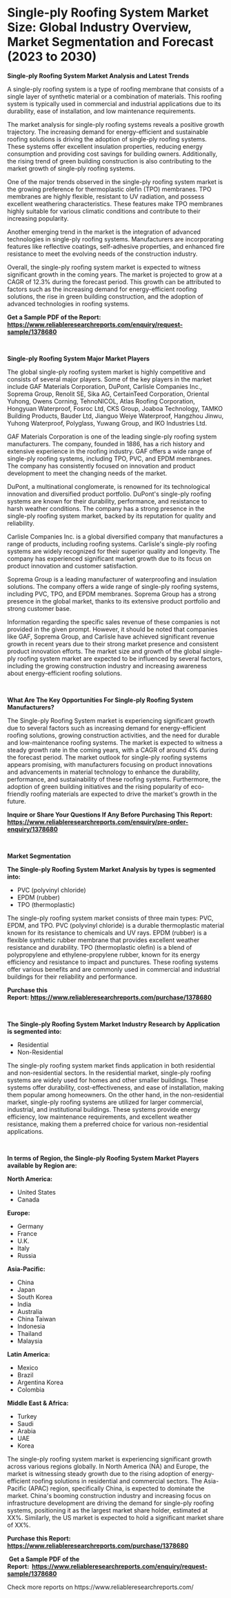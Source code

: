 <p><h1>Single-ply Roofing System Market Size: Global Industry Overview, Market Segmentation and Forecast (2023 to 2030)</h1></p><p><strong>Single-ply Roofing System Market Analysis and Latest Trends</strong></p>
<p><p>A single-ply roofing system is a type of roofing membrane that consists of a single layer of synthetic material or a combination of materials. This roofing system is typically used in commercial and industrial applications due to its durability, ease of installation, and low maintenance requirements.</p><p>The market analysis for single-ply roofing systems reveals a positive growth trajectory. The increasing demand for energy-efficient and sustainable roofing solutions is driving the adoption of single-ply roofing systems. These systems offer excellent insulation properties, reducing energy consumption and providing cost savings for building owners. Additionally, the rising trend of green building construction is also contributing to the market growth of single-ply roofing systems.</p><p>One of the major trends observed in the single-ply roofing system market is the growing preference for thermoplastic olefin (TPO) membranes. TPO membranes are highly flexible, resistant to UV radiation, and possess excellent weathering characteristics. These features make TPO membranes highly suitable for various climatic conditions and contribute to their increasing popularity.</p><p>Another emerging trend in the market is the integration of advanced technologies in single-ply roofing systems. Manufacturers are incorporating features like reflective coatings, self-adhesive properties, and enhanced fire resistance to meet the evolving needs of the construction industry.</p><p>Overall, the single-ply roofing system market is expected to witness significant growth in the coming years. The market is projected to grow at a CAGR of 12.3% during the forecast period. This growth can be attributed to factors such as the increasing demand for energy-efficient roofing solutions, the rise in green building construction, and the adoption of advanced technologies in roofing systems.</p></p>
<p><strong>Get a Sample PDF of the Report:&nbsp; <a href="https://www.reliableresearchreports.com/enquiry/request-sample/1378680">https://www.reliableresearchreports.com/enquiry/request-sample/1378680</a></strong></p>
<p>&nbsp;</p>
<p><strong>Single-ply Roofing System Major Market Players</strong></p>
<p><p>The global single-ply roofing system market is highly competitive and consists of several major players. Some of the key players in the market include GAF Materials Corporation, DuPont, Carlisle Companies Inc., Soprema Group, Renolit SE, Sika AG, CertainTeed Corporation, Oriental Yuhong, Owens Corning, TehnoNICOL, Atlas Roofing Corporation, Hongyuan Waterproof, Fosroc Ltd, CKS Group, Joaboa Technology, TAMKO Building Products, Bauder Ltd, Jianguo Weiye Waterproof, Hangzhou Jinwu, Yuhong Waterproof, Polyglass, Yuwang Group, and IKO Industries Ltd.</p><p>GAF Materials Corporation is one of the leading single-ply roofing system manufacturers. The company, founded in 1886, has a rich history and extensive experience in the roofing industry. GAF offers a wide range of single-ply roofing systems, including TPO, PVC, and EPDM membranes. The company has consistently focused on innovation and product development to meet the changing needs of the market.</p><p>DuPont, a multinational conglomerate, is renowned for its technological innovation and diversified product portfolio. DuPont's single-ply roofing systems are known for their durability, performance, and resistance to harsh weather conditions. The company has a strong presence in the single-ply roofing system market, backed by its reputation for quality and reliability.</p><p>Carlisle Companies Inc. is a global diversified company that manufactures a range of products, including roofing systems. Carlisle's single-ply roofing systems are widely recognized for their superior quality and longevity. The company has experienced significant market growth due to its focus on product innovation and customer satisfaction.</p><p>Soprema Group is a leading manufacturer of waterproofing and insulation solutions. The company offers a wide range of single-ply roofing systems, including PVC, TPO, and EPDM membranes. Soprema Group has a strong presence in the global market, thanks to its extensive product portfolio and strong customer base.</p><p>Information regarding the specific sales revenue of these companies is not provided in the given prompt. However, it should be noted that companies like GAF, Soprema Group, and Carlisle have achieved significant revenue growth in recent years due to their strong market presence and consistent product innovation efforts. The market size and growth of the global single-ply roofing system market are expected to be influenced by several factors, including the growing construction industry and increasing awareness about energy-efficient roofing solutions.</p></p>
<p>&nbsp;</p>
<p><strong>What Are The Key Opportunities For Single-ply Roofing System Manufacturers?</strong></p>
<p><p>The Single-ply Roofing System market is experiencing significant growth due to several factors such as increasing demand for energy-efficient roofing solutions, growing construction activities, and the need for durable and low-maintenance roofing systems. The market is expected to witness a steady growth rate in the coming years, with a CAGR of around 4% during the forecast period. The market outlook for single-ply roofing systems appears promising, with manufacturers focusing on product innovations and advancements in material technology to enhance the durability, performance, and sustainability of these roofing systems. Furthermore, the adoption of green building initiatives and the rising popularity of eco-friendly roofing materials are expected to drive the market's growth in the future.</p></p>
<p><strong>Inquire or Share Your Questions If Any Before Purchasing This Report: <a href="https://www.reliableresearchreports.com/enquiry/pre-order-enquiry/1378680">https://www.reliableresearchreports.com/enquiry/pre-order-enquiry/1378680</a></strong></p>
<p>&nbsp;</p>
<p><strong>Market Segmentation</strong></p>
<p><strong>The Single-ply Roofing System Market Analysis by types is segmented into:</strong></p>
<p><ul><li>PVC (polyvinyl chloride)</li><li>EPDM (rubber)</li><li>TPO (thermoplastic)</li></ul></p>
<p><p>The single-ply roofing system market consists of three main types: PVC, EPDM, and TPO. PVC (polyvinyl chloride) is a durable thermoplastic material known for its resistance to chemicals and UV rays. EPDM (rubber) is a flexible synthetic rubber membrane that provides excellent weather resistance and durability. TPO (thermoplastic olefin) is a blend of polypropylene and ethylene-propylene rubber, known for its energy efficiency and resistance to impact and punctures. These roofing systems offer various benefits and are commonly used in commercial and industrial buildings for their reliability and performance.</p></p>
<p><strong>Purchase this Report:&nbsp;<a href="https://www.reliableresearchreports.com/purchase/1378680">https://www.reliableresearchreports.com/purchase/1378680</a></strong></p>
<p>&nbsp;</p>
<p><strong>The Single-ply Roofing System Market Industry Research by Application is segmented into:</strong></p>
<p><ul><li>Residential</li><li>Non-Residential</li></ul></p>
<p><p>The single-ply roofing system market finds application in both residential and non-residential sectors. In the residential market, single-ply roofing systems are widely used for homes and other smaller buildings. These systems offer durability, cost-effectiveness, and ease of installation, making them popular among homeowners. On the other hand, in the non-residential market, single-ply roofing systems are utilized for larger commercial, industrial, and institutional buildings. These systems provide energy efficiency, low maintenance requirements, and excellent weather resistance, making them a preferred choice for various non-residential applications.</p></p>
<p>&nbsp;</p>
<p><strong>In terms of Region, the Single-ply Roofing System Market Players available by Region are:</strong></p>
<p>
    <p> <strong> North America: </strong>
        <ul>
            <li>United States</li>
            <li>Canada</li>
        </ul>
        </p> 
    <p> <strong> Europe: </strong>
        <ul>
            <li>Germany</li>
            <li>France</li>
            <li>U.K.</li>
            <li>Italy</li>
            <li>Russia</li>
        </ul>
        </p> 
    <p> <strong> Asia-Pacific: </strong>
        <ul>
            <li>China</li>
            <li>Japan</li>
            <li>South Korea</li>
            <li>India</li>
            <li>Australia</li>
            <li>China Taiwan</li>
            <li>Indonesia</li>
            <li>Thailand</li>
            <li>Malaysia</li>
        </ul>
        </p> 
    <p> <strong> Latin America: </strong>
        <ul>
            <li>Mexico</li>
            <li>Brazil</li>
            <li>Argentina Korea</li>
            <li>Colombia</li>
        </ul>
        </p> 
    <p> <strong> Middle East & Africa: </strong>
        <ul>
            <li>Turkey</li>
            <li>Saudi</li>
            <li>Arabia</li>
            <li>UAE</li>
            <li>Korea</li>
        </ul>
    </p>
    </p>
<p><p>The single-ply roofing system market is experiencing significant growth across various regions globally. In North America (NA) and Europe, the market is witnessing steady growth due to the rising adoption of energy-efficient roofing solutions in residential and commercial sectors. The Asia-Pacific (APAC) region, specifically China, is expected to dominate the market. China's booming construction industry and increasing focus on infrastructure development are driving the demand for single-ply roofing systems, positioning it as the largest market share holder, estimated at XX%. Similarly, the US market is expected to hold a significant market share of XX%.</p></p>
<p><strong>Purchase this Report: <a href="https://www.reliableresearchreports.com/purchase/1378680">https://www.reliableresearchreports.com/purchase/1378680</a></strong></p>
<p>&nbsp;<strong>Get a Sample PDF of the Report:&nbsp;&nbsp;<a href="https://www.reliableresearchreports.com/enquiry/request-sample/1378680">https://www.reliableresearchreports.com/enquiry/request-sample/1378680</a></strong></p>
<p><strong></strong></p>
<p>Check more reports on https://www.reliableresearchreports.com/</p>